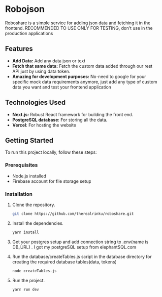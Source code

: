 # Robojson

Roboshare is a simple service for adding json data and fetching it in the frontend.
RECOMMENDED TO USE ONLY FOR TESTING, don't use in the production applications

## Features

- **Add Data:** Add any data json or text
- **Fetch that same data:** Fetch the custom data added through our rest API just by using data token.
- **Amazing for development purposes:** No-need to google for your specific mock data requirements anymore, just add any type of custom data you want and test your frontend application

## Technologies Used

- **Next.js:** Robust React framework for building the front end.
- **PostgreSQL database:** For storing all the data.
- **Vercel:** For hosting the website

## Getting Started

To run this project locally, follow these steps:

### Prerequisites

- Node.js installed
- Firebase account for file storage setup

### Installation

1. Clone the repository.
   ```bash
   git clone https://github.com/therealrinku/roboshare.git

2. Install the dependencies.
   ```bash
   yarn install
   
3. Get your postgres setup and add connection string to .env(name is DB_URL) . I got my postgreSQL setup from elephantSQL.com

4. Run the database/createTables.js script in the database directory for creating the required database tables(data, tokens)
   ```bash
   node createTables.js

5. Run the project.
   ```bash
   yarn run dev

